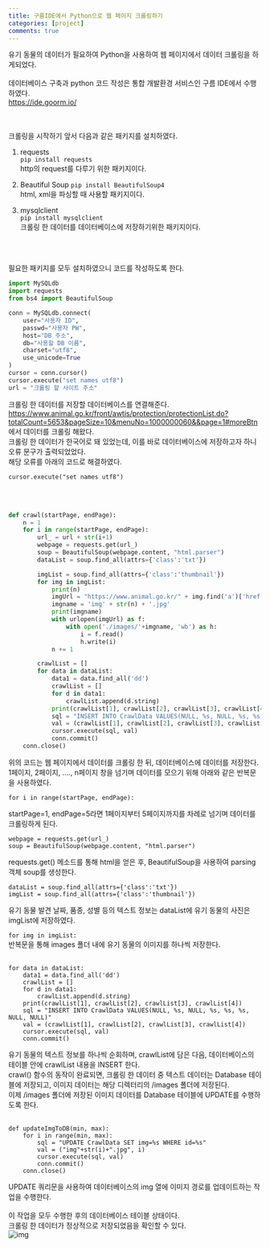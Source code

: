 ```yaml
---
title: 구름IDE에서 Python으로 웹 페이지 크롤링하기
categories: [project]
comments: true
---
```


유기 동물의 데이터가 필요하여 Python을 사용하여 웹 페이지에서 데이터 크롤링을 하게되었다.<br>  
데이터베이스 구축과 python 코드 작성은 통합 개발환경 서비스인 구름 IDE에서 수행하였다.<br>
https://ide.goorm.io/<br>
<br><br>

크롤링을 시작하기 앞서 다음과 같은 패키지를 설치하였다.<br>
1. requests   
```pip install requests```<br>
http의 request를 다루기 위한 패키지이다.


1. Beautiful Soup
```pip install BeautifulSoup4```<br>
html, xml을 파싱할 때 사용할 패키지이다.


1. mysqlclient   
```pip install mysqlclient```<br>
크롤링 한 데이터를 데이터베이스에 저장하기위한 패키지이다.

<br><br>

필요한 패키지를 모두 설치하였으니 코드를 작성하도록 한다.

```python
import MySQLdb
import requests
from bs4 import BeautifulSoup

conn = MySQLdb.connect(
    user="사용자 ID",
    passwd="사용자 PW",
    host="DB 주소",
    db="사용할 DB 이름",
    charset="utf8",
    use_unicode=True
)
cursor = conn.cursor()
cursor.execute("set names utf8")
url = "크롤링 할 사이트 주소"
```

크롤링 한 데이터를 저장할 데이터베이스를 연결해준다.<br>
https://www.animal.go.kr/front/awtis/protection/protectionList.do?totalCount=5653&pageSize=10&menuNo=1000000060&&page=1#moreBtn 에서 데이터를 크롤링 해왔다.<br>
크롤링 한 데이터가 한국어로 돼 있었는데, 이를 바로 데이터베이스에 저장하고자 하니 오류 문구가 출력되었었다.<br>
해당 오류를 아래의 코드로 해결하였다.<br>

```cursor.execute("set names utf8")```

<br><br>

```python
def crawl(startPage, endPage):
    n = 1
    for i in range(startPage, endPage):
        url_ = url + str(i+1)
        webpage = requests.get(url_)
        soup = BeautifulSoup(webpage.content, "html.parser")
        dataList = soup.find_all(attrs={'class':'txt'})

        imgList = soup.find_all(attrs={'class':'thumbnail'})
        for img in imgList:
            print(n)
            imgUrl = "https://www.animal.go.kr/" + img.find('a')['href']
            imgname = 'img' + str(n) + '.jpg'
            print(imgname)
            with urlopen(imgUrl) as f:
                with open('./images/'+imgname, 'wb') as h:
                    i = f.read()
                    h.write(i)
            n += 1

        crawlList = []
        for data in dataList:
            data1 = data.find_all('dd')
            crawlList = []
            for d in data1:
                crawlList.append(d.string)
            print(crawlList[1], crawlList[2], crawlList[3], crawlList[4])
            sql = "INSERT INTO CrawlData VALUES(NULL, %s, NULL, %s, %s, %s, NULL, NULL)"
            val = (crawlList[1], crawlList[2], crawlList[3], crawlList[4])
            cursor.execute(sql, val)
            conn.commit()
    conn.close()
```

위의 코드는 웹 페이지에서 데이터를 크롤링 한 뒤, 데이터베이스에 데이터를 저장한다.<br>
1페이지, 2페이지, ...., n페이지 창을 넘기며 데이터를 모으기 위해 아래와 같은 반복문을 사용하였다.<br>

```for i in range(startPage, endPage):```   

startPage=1, endPage=5라면 1페이지부터 5페이지까지를 차례로 넘기며 데이터를 크롤링하게 된다.<br>

```
webpage = requests.get(url_)
soup = BeautifulSoup(webpage.content, "html.parser")

```   

requests.get() 메소드를 통해 html을 얻은 후, BeautifulSoup을 사용하여 parsing 객체 soup를 생성한다.<br>

```
dataList = soup.find_all(attrs={'class':'txt'})
imgList = soup.find_all(attrs={'class':'thumbnail'})

```

유기 동물 발견 날짜, 품종, 성별 등의 텍스트 정보는 dataList에 유기 동물의 사진은 imgList에 저장하였다.<br>

```for img in imgList:```<br>
반복문을 통해 images 폴더 내에 유기 동물의 이미지를 하나씩 저장한다.<br>
<br>

```
for data in dataList:
    data1 = data.find_all('dd')
    crawlList = []
    for d in data1:
        crawlList.append(d.string)
    print(crawlList[1], crawlList[2], crawlList[3], crawlList[4])
    sql = "INSERT INTO CrawlData VALUES(NULL, %s, NULL, %s, %s, %s, NULL, NULL)"
    val = (crawlList[1], crawlList[2], crawlList[3], crawlList[4])
    cursor.execute(sql, val)
    conn.commit()

  ```

유기 동물의 텍스트 정보를 하나씩 순회하며, crawlList에 담은 다음, 데이터베이스의 테이블 안에 crawlList 내용을 INSERT 한다.<br>
crawl() 함수의 동작이 완료되면, 크롤링 한 데이터 중 텍스트 데이터는 Database 테이블에 저장되고, 이미지 데이터는 해당 디렉터리의 /images 폴더에 저장된다.<br>
이제 /images 폴더에 저장된 이미지 데이터를 Database 테이블에 UPDATE를 수행하도록 한다.<br>
<br>
```
def updateImgToDB(min, max):
    for i in range(min, max):
        sql = "UPDATE CrawlData SET img=%s WHERE id=%s"
        val = ("img"+str(i)+".jpg", i)
        cursor.execute(sql, val)
        conn.commit()    
    conn.close()

```

UPDATE 쿼리문을 사용하여 데이터베이스의 img 열에 이미지 경로를 업데이트하는 작업을 수행한다.<br>
<br>
이 작업을 모두 수행한 후의 데이터베이스 테이블 상태이다.<br>
크롤링 한 데이터가 정상적으로 저장되었음을 확인할 수 있다.<br>
![img](../assets/img/table.png) 